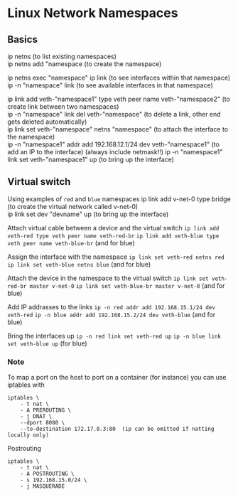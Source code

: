 # Linux Network Namespaces

## Basics
ip netns  (to list existing namespaces)  
ip netns add "namespace  (to create the namespace)   

ip netns exec "namespace" ip link (to see interfaces within that namespace)  
ip -n "namespace" link  (to see available interfaces in that namespace)  

ip link add veth-"namespace1" type veth peer name veth-"namespace2"  (to create link between two namespaces)  
ip -n "namespace" link del veth-"namespace"  (to delete a link, other end gets deleted automatically)  
ip link set veth-"namespace" netns "namespace"  (to attach the interface to the namespace)  
ip -n "namespace1" addr add 192.168.12.1/24 dev veth-"namespace1"  (to add an IP to the interface) (always include netmask!!) 
ip -n "namespace1" link set veth-"namespace1" up  (to bring up the interface)  

## Virtual switch
Using examples of `red` and `blue` namespaces
ip link add v-net-0 type bridge  (to create the virtual network called v-net-0)  
ip link set dev "devname" up  (to bring up the interface)  

Attach virtual cable between a device and the virtual switch
`ip link add veth-red type veth peer name veth-red-br`
`ip link add veth-blue type veth peer name veth-blue-br`  (and for blue)  

Assign the interface with the namespace
`ip link set veth-red netns red`
`ip link set veth-blue netns blue`  (and for blue)

Attach the device in the namespace to the virtual switch
`ip link set veth-red-br master v-net-0`
`ip link set veth-blue-br master v-net-0`  (and for blue)

Add IP addrasses to the links
`ip -n red addr add 192.168.15.1/24 dev veth-red`
`ip -n blue addr add 192.168.15.2/24 dev veth-blue`  (and for blue)

Bring the interfaces up
`ip -n red link set veth-red up`
`ip -n blue link set veth-blue up`  (for blue)

### Note
To map a port on the host to port on a container (for instance) you can use iptables with
```
iptables \
    - t nat \
    - A PREROUTING \
    - j DNAT \
    --dport 8080 \
    --to-destination 172.17.0.3:80  (ip can be omitted if natting locally only)
```

Postrouting
```
iptables \
    - t nat \
    - A POSTROUTING \
    - s 192.168.15.0/24 \
    - j MASQUERADE
```